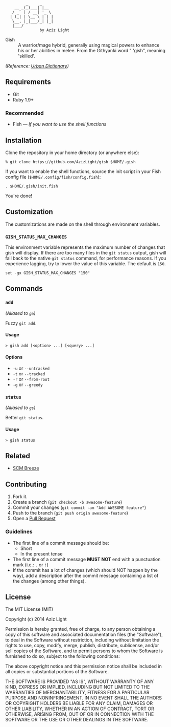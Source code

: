 ```
         _     _
    __ _(_)___| |__
   / _` | / __| '_ \
  | (_| | \__ \ | | |
   \__, |_|___/_| |_|
   |___/
               by Aziz Light

```

<dl>
  <dt>Gish</dt>
  <dd>A warrior/mage hybrid, generally using magical powers to enhance his or her abilities in melee. From the Githyanki word " 'gish", meaning 'skilled'.</dd>
</dl>

*(Reference: [Urban Dictionary](http://gish.urbanup.com/6946625))*

Requirements
------------

- Git
- Ruby 1.9+

### Recommended

- Fish &mdash; *If you want to use the shell functions*

Installation
------------

Clone the repository in your home directory (or anywhere else):

```
% git clone https://github.com/AzizLight/gish $HOME/.gish
```

If you want to enable the shell functions, source the init script in your Fish config file (`$HOME/.config/fish/config.fish`):

```
. $HOME/.gish/init.fish
```

You're done!

Customization
-------------

The customizations are made on the shell through environment variables.

### `GISH_STATUS_MAX_CHANGES`

This environment variable represents the maximum number of changes that gish will display. If there are too many files in the `git status` output, gish will fall back to the native `git status` command, for performance reasons. If you experience lagging, try to lower the value of this variable. The default is `150`.

```
set -gx GISH_STATUS_MAX_CHANGES "150"
```

Commands
--------

### `add`

*(Aliased to `ga`)*

Fuzzy `git add`.

#### Usage

```
> gish add [<option> ...] [<query> ...]
```

#### Options

- `-u` or `--untracked`
- `-t` or `--tracked`
- `-r` or `--from-root`
- `-g` or `--greedy`

### `status`

*(Aliased to `gs`)*

Better `git status`.

#### Usage

```
> gish status
```

Related
-------

- [SCM Breeze](https://github.com/ndbroadbent/scm_breeze)

Contributing
------------

1. Fork it.
2. Create a branch (`git checkout -b awesome-feature`)
3. Commit your changes (`git commit -am "Add AWESOME feature"`)
4. Push to the branch (`git push origin awesome-feature`)
5. Open a [Pull Request](https://github.com/AzizLight/gish/pulls)

### Guidelines

- The first line of a commit message should be:
    * Short
    * In the present tense
- The first line of a commit message **MUST NOT** end with a punctuation mark (i.e.: `.` or `!`)
- If the commit has a lot of changes (which should NOT happen by the way), add a description after the commit message containing a list of the changes (among other things).

License
-------

The MIT License (MIT)

Copyright (c) 2014 Aziz Light

Permission is hereby granted, free of charge, to any person obtaining a copy
of this software and associated documentation files (the "Software"), to deal
in the Software without restriction, including without limitation the rights
to use, copy, modify, merge, publish, distribute, sublicense, and/or sell
copies of the Software, and to permit persons to whom the Software is
furnished to do so, subject to the following conditions:

The above copyright notice and this permission notice shall be included in
all copies or substantial portions of the Software.

THE SOFTWARE IS PROVIDED "AS IS", WITHOUT WARRANTY OF ANY KIND, EXPRESS OR
IMPLIED, INCLUDING BUT NOT LIMITED TO THE WARRANTIES OF MERCHANTABILITY,
FITNESS FOR A PARTICULAR PURPOSE AND NONINFRINGEMENT. IN NO EVENT SHALL THE
AUTHORS OR COPYRIGHT HOLDERS BE LIABLE FOR ANY CLAIM, DAMAGES OR OTHER
LIABILITY, WHETHER IN AN ACTION OF CONTRACT, TORT OR OTHERWISE, ARISING FROM,
OUT OF OR IN CONNECTION WITH THE SOFTWARE OR THE USE OR OTHER DEALINGS IN
THE SOFTWARE.
